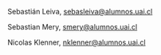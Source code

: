 Sebastián Leiva, sebasleiva@alumnos.uai.cl

Sebastian Mery, smery@alumnos.uai.cl

Nicolas Klenner, nklenner@alumnos.uai.cl
